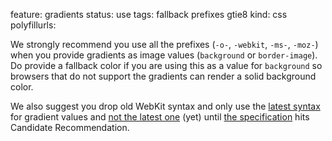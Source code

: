 feature: gradients
status: use
tags: fallback prefixes gtie8
kind: css
polyfillurls:

We strongly recommend you use all the prefixes (`-o-`, `-webkit`, `-ms-`, `-moz-`) when you provide gradients as image values (`background` or `border-image`). Do provide a fallback color if you are using this as a value for `background` so browsers that do not support the gradients can render a solid background color. 

We also suggest you drop old WebKit syntax and only use the [latest syntax](https://developer.mozilla.org/en/CSS/-moz-linear-gradient) for gradient values and [not the latest one](http://www.broken-links.com/2012/01/11/the-new-and-hopefully-final-linear-gradient-syntax/) (yet) until [the specification](http://www.w3.org/TR/css3-images/) hits Candidate Recommendation. 
